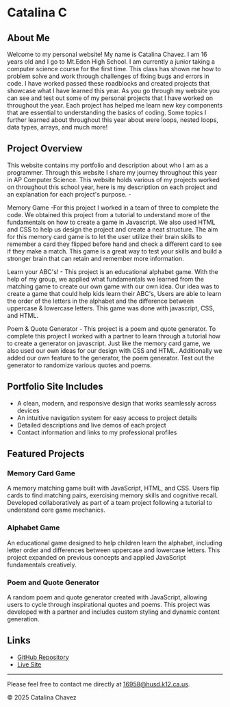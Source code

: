 # Catalina C

## About Me

Welcome to my personal website! My name is Catalina Chavez. I am 16 years old and I go to Mt.Eden High School. I am currently a junior taking a computer science course for the first time. This class has shown me how to problem solve and work through challenges of fixing bugs and errors in code. I have worked passed these roadblocks and created projects that showcase what I have learned this year. As you go through my website you can see and test out some of my personal projects that I have worked on throughout the year. Each project has helped me learn new key components that are essential to understanding the basics of coding. Some topics I further learned about throughout this year about were loops, nested loops, data types, arrays, and much more!

## Project Overview

This website contains my portfolio and description about who I am as a programmer. Through this website I share my journey throughout this year in AP Computer Science. This website holds various of my projects worked on throughout this school year, here is my description on each project and an explanation for each project's purpose. -

Memory Game -For this project I worked in a team of three to complete the code. We obtained this project from a tutorial to understand more of the fundamentals on how to create a game in Javascript. We also used HTML and CSS to help us design the project and create a neat structure. The aim for this memory card game is to let the user utilize their brain skills to remember a card they flipped before hand and check a different card to see if they make a match. This game is a great way to test your skills and build a stronger brain that can retain and remember more information.

Learn your ABC's! - This project is an educational alphabet game. With the help of my group, we applied what fundamentals we learned from the matching game to create our own game with our own idea. Our idea was to create a game that could help kids learn their ABC's, Users are able to learn the order of the letters in the alphabet and the difference between uppercase & lowercase letters. This game was done with javascript, CSS, and HTML.

Poem & Quote Generator - This project is a poem and quote generator. To complete this project I worked with a partner to learn through a tutorial how to create a generator on javascript. Just like the memory card game, we also used our own ideas for our design with CSS and HTML. Additionally we added our own feature to the generator, the poem generator. Test out the generator to randomize various quotes and poems.

## Portfolio Site Includes

- A clean, modern, and responsive design that works seamlessly across devices  
- An intuitive navigation system for easy access to project details  
- Detailed descriptions and live demos of each project  
- Contact information and links to my professional profiles  

## Featured Projects

### Memory Card Game  
A memory matching game built with JavaScript, HTML, and CSS. Users flip cards to find matching pairs, exercising memory skills and cognitive recall. Developed collaboratively as part of a team project following a tutorial to understand core game mechanics.

### Alphabet Game  
An educational game designed to help children learn the alphabet, including letter order and differences between uppercase and lowercase letters. This project expanded on previous concepts and applied JavaScript fundamentals creatively.

### Poem and Quote Generator  
A random poem and quote generator created with JavaScript, allowing users to cycle through inspirational quotes and poems. This project was developed with a partner and includes custom styling and dynamic content generation.

## Links

- [GitHub Repository](https://github.com/CatalinaCh5/CatalinaCh5.Github.io)
- [Live Site](https://catalinach5.github.io/)

---

Please feel free to contact me directly at 16958@husd.k12.ca.us.  

© 2025 Catalina Chavez  
